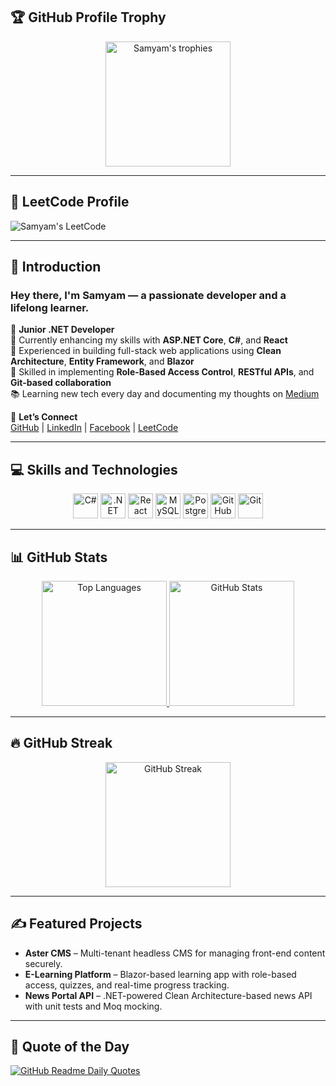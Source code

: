 ## 🏆 GitHub Profile Trophy

<div align="center"> 
  <a href="https://github.com/ryo-ma/github-profile-trophy">
    <img height="200em" src="https://github-profile-trophy.vercel.app/?username=samyam81&theme=onedark&no-frame=true&margin-w=30" alt="Samyam's trophies" />
  </a>
</div>

---

## 🧠 LeetCode Profile

![Samyam's LeetCode](https://leetcard.jacoblin.cool/samyam21?border=0&radius=20)

---

## 👋 Introduction

### Hey there, I'm Samyam — a passionate developer and a lifelong learner.

💼 **Junior .NET Developer**  
🚀 Currently enhancing my skills with **ASP.NET Core**, **C#**, and **React**  
🔁 Experienced in building full-stack web applications using **Clean Architecture**, **Entity Framework**, and **Blazor**  
🔐 Skilled in implementing **Role-Based Access Control**, **RESTful APIs**, and **Git-based collaboration**  
📚 Learning new tech every day and documenting my thoughts on [Medium](https://www.medium.com/@samyam081)

🔗 **Let’s Connect**  
[GitHub](https://github.com/samyam81) | [LinkedIn](https://www.linkedin.com/in/samyam-subedi-1396b92a8/) | [Facebook](https://www.facebook.com/samyam07) | [LeetCode](https://leetcode.com/u/samyam21/)

---

## 💻 Skills and Technologies

<div align="center">
  <img src="https://cdn.jsdelivr.net/gh/devicons/devicon/icons/csharp/csharp-original.svg" height="40" alt="C#" />
  <img src="https://cdn.jsdelivr.net/gh/devicons/devicon/icons/dot-net/dot-net-original.svg" height="40" alt=".NET" />
  <img src="https://cdn.jsdelivr.net/gh/devicons/devicon/icons/react/react-original.svg" height="40" alt="React" />
  <img src="https://cdn.jsdelivr.net/gh/devicons/devicon/icons/mysql/mysql-original.svg" height="40" alt="MySQL" />
  <img src="https://cdn.jsdelivr.net/gh/devicons/devicon/icons/postgresql/postgresql-original.svg" height="40" alt="PostgreSQL" />
  <img src="https://cdn.jsdelivr.net/gh/devicons/devicon/icons/github/github-original.svg" height="40" alt="GitHub" />
  <img src="https://cdn.jsdelivr.net/gh/devicons/devicon/icons/git/git-original.svg" height="40" alt="Git" />
</div>

---

## 📊 GitHub Stats

<div align="center">
  <a href="https://github.com/anuraghazra/github-readme-stats#gh-dark-mode-only">
    <img height="200em" src="https://github-readme-stats-git-masterrstaa-rickstaa.vercel.app/api/top-langs/?username=samyam81&layout=compact&langs_count=12&hide_border=true&role=owner,collaborator&theme=dark&bg_color=000000#gh-dark-mode-only" alt="Top Languages" />
  </a>
  <a href="https://github.com/anuraghazra/github-readme-stats#gh-dark-mode-only">
    <img height="200em" src="https://github-readme-stats-git-masterrstaa-rickstaa.vercel.app/api?username=samyam81&show_icons=true&line_height=28&hide_border=true&card_width=347&include_all_commits=true&role=owner,collaborator&show=reviews,discussions_answered&rank_icon=percentile&exclude_repo=github-readme-stats&theme=dark&bg_color=000000#gh-dark-mode-only" alt="GitHub Stats" />
  </a>
</div>

---

## 🔥 GitHub Streak

<div align="center">
  <img src="https://github-readme-streak-stats.herokuapp.com/?user=samyam81&theme=dark" height="200em" alt="GitHub Streak" />
</div>

---

## ✍️ Featured Projects

- **Aster CMS** – Multi-tenant headless CMS for managing front-end content securely.  
- **E-Learning Platform** – Blazor-based learning app with role-based access, quizzes, and real-time progress tracking.  
- **News Portal API** – .NET-powered Clean Architecture-based news API with unit tests and Moq mocking.

---

## 📖 Quote of the Day

[![GitHub Readme Daily Quotes](https://readme-daily-quotes.vercel.app/api)](https://github.com/cheehwatang/github-readme-daily-quotes)
